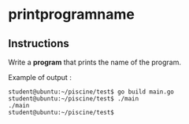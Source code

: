 # printprogramname

## Instructions

Write a **program** that prints the name of the program.

Example of output :

```console
student@ubuntu:~/piscine/test$ go build main.go
student@ubuntu:~/piscine/test$ ./main
./main
student@ubuntu:~/piscine/test$
```
